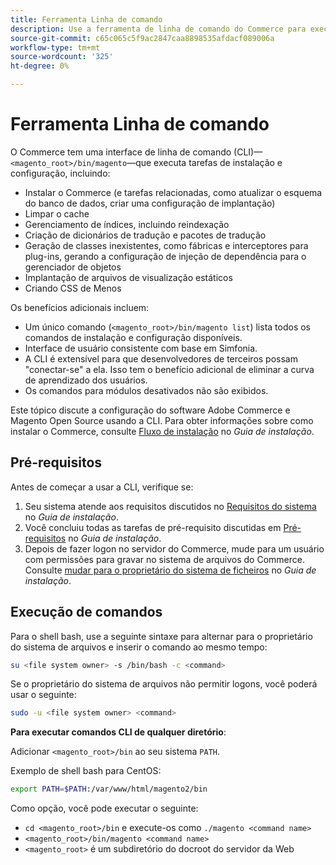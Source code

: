 ```yaml
---
title: Ferramenta Linha de comando
description: Use a ferramenta de linha de comando do Commerce para executar tarefas de instalação e configuração.
source-git-commit: c65c065c5f9ac2847caa8898535afdacf089006a
workflow-type: tm+mt
source-wordcount: '325'
ht-degree: 0%

---
```



# Ferramenta Linha de comando

O Commerce tem uma interface de linha de comando (CLI)—`<magento_root>/bin/magento`—que executa tarefas de instalação e configuração, incluindo:

- Instalar o Commerce (e tarefas relacionadas, como atualizar o esquema do banco de dados, criar uma configuração de implantação)
- Limpar o cache
- Gerenciamento de índices, incluindo reindexação
- Criação de dicionários de tradução e pacotes de tradução
- Geração de classes inexistentes, como fábricas e interceptores para plug-ins, gerando a configuração de injeção de dependência para o gerenciador de objetos
- Implantação de arquivos de visualização estáticos
- Criando CSS de Menos

Os benefícios adicionais incluem:

- Um único comando (`<magento_root>/bin/magento list`) lista todos os comandos de instalação e configuração disponíveis.
- Interface de usuário consistente com base em Simfonia.
- A CLI é extensível para que desenvolvedores de terceiros possam &quot;conectar-se&quot; a ela. Isso tem o benefício adicional de eliminar a curva de aprendizado dos usuários.
- Os comandos para módulos desativados não são exibidos.

Este tópico discute a configuração do software Adobe Commerce e Magento Open Source usando a CLI. Para obter informações sobre como instalar o Commerce, consulte [Fluxo de instalação](https://devdocs.magento.com/guides/v2.4/install-gde/install-flow-diagram.html) no _Guia de instalação_.

## Pré-requisitos

Antes de começar a usar a CLI, verifique se:

1. Seu sistema atende aos requisitos discutidos no [Requisitos do sistema](https://devdocs.magento.com/guides/v2.4/install-gde/system-requirements.html) no _Guia de instalação_.
1. Você concluiu todas as tarefas de pré-requisito discutidas em [Pré-requisitos](https://devdocs.magento.com/guides/v2.4/install-gde/prereq/prereq-overview.html) no _Guia de instalação_.
1. Depois de fazer logon no servidor do Commerce, mude para um usuário com permissões para gravar no sistema de arquivos do Commerce. Consulte [mudar para o proprietário do sistema de ficheiros](https://devdocs.magento.com/guides/v2.4/install-gde/prereq/file-sys-perms-over.html) no _Guia de instalação_.

## Execução de comandos

Para o shell bash, use a seguinte sintaxe para alternar para o proprietário do sistema de arquivos e inserir o comando ao mesmo tempo:

```bash
su <file system owner> -s /bin/bash -c <command>
```

Se o proprietário do sistema de arquivos não permitir logons, você poderá usar o seguinte:

```bash
sudo -u <file system owner> <command>
```

**Para executar comandos CLI de qualquer diretório**:

Adicionar `<magento_root>/bin` ao seu sistema `PATH`.

Exemplo de shell bash para CentOS:

```bash
export PATH=$PATH:/var/www/html/magento2/bin
```

Como opção, você pode executar o seguinte:

- `cd <magento_root>/bin` e execute-os como `./magento <command name>`
- `<magento_root>/bin/magento <command name>`
- `<magento_root>` é um subdiretório do docroot do servidor da Web
